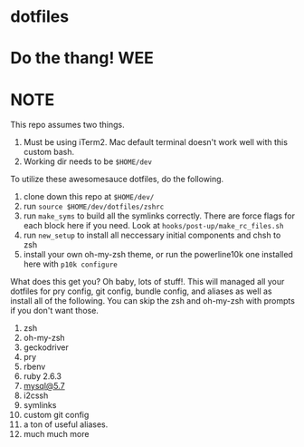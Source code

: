 # dotfiles
# Do the thang! WEE

# NOTE
This repo assumes two things.
1. Must be using iTerm2. Mac default terminal doesn't work well with this custom bash.
2. Working dir needs to be `$HOME/dev`




To utilize these awesomesauce dotfiles, do the following.

1. clone down this repo at `$HOME/dev/`
2. run `source $HOME/dev/dotfiles/zshrc`
3. run `make_syms` to build all the symlinks correctly. There are force flags for each block here if you need. Look at `hooks/post-up/make_rc_files.sh`
4. run `new_setup` to install all neccessary initial components and chsh to zsh
5. install your own oh-my-zsh theme, or run the powerline10k one installed here with `p10k configure`

What does this get you? Oh baby, lots of stuff!. This will managed all your dotfiles for pry config, git config, bundle config, and aliases as well
as install all of the following. You can skip the zsh and oh-my-zsh with prompts if you don't want those.

1. zsh
2. oh-my-zsh
3. geckodriver
4. pry
5. rbenv
6. ruby 2.6.3
7. mysql@5.7
8. i2cssh
9. symlinks
10. custom git config
11. a ton of useful aliases.
12. much much more
